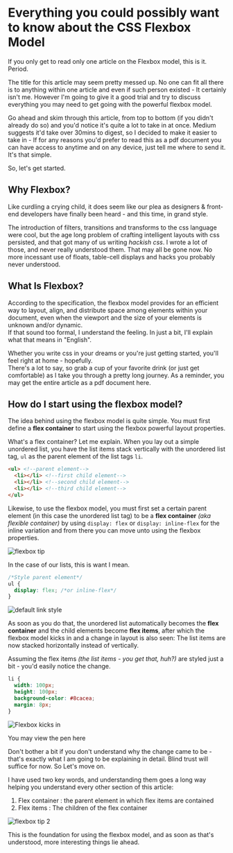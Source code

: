 # Everything you could possibly want to know about the CSS Flexbox Model

If you only get to read only one article on the Flexbox model, this is it. Period. 

The title for this article may seem pretty messed up. No one can fit all there is to anything within one article and even if such person existed - It certainly isn't me. However I'm going to give it a good trial and try to discuss everything you may need to get going with the powerful flexbox model.

Go ahead and skim through this article, from top to bottom (if you didn't already do so) and you'd notice it's quite a lot to take in at once. Medium suggests it'd take over 30mins to digest, so I decided to make it easier to take in -  If for any reasons you'd prefer to read this as a pdf document you can have access to anytime and on any device, just tell me where to send it. It's that simple.

So, let's get started.

## Why Flexbox?
Like curdling a crying child, it does seem like our plea as designers & front-end developers have finally been heard - and this time, in grand style.

The introduction of filters, transitions and transforms to the css language were cool, but the age long  problem of crafting intelligent layouts with css persisted, and that got many of us writing _hackish css_. I wrote a lot of those, and never really understood them. That may all be gone now. No more incessant use of floats, table-cell displays and hacks you probably never understood.

## What Is Flexbox?
According to the specification, the flexbox model provides for an efficient way to layout, align, and distribute space among elements within your document, even when the viewport and the size of your elements is unknown and/or dynamic.  
If that sound too formal, I understand the feeling. In just a bit, I'll explain what that means in "English".

Whether you write css in your dreams or you're just getting started, you'll feel right at home - hopefully.  
There's a lot to say, so grab a cup of your favorite drink (or just get comfortable) as I take you through a pretty long journey. As a reminder, you may get the entire article as a pdf document here. 

## How do I start using the flexbox model?

The idea behind using the flexbox model is quite simple. You must first define a **flex container** to start using the flexbox powerful layout properties.

What's a flex container? Let me explain. When you lay out a simple unordered list, you have the list items stack vertically with the unordered list tag, `ul` as the parent element of the list tags `li`.

```html
<ul> <!--parent element-->
  <li></li> <!--first child element-->
  <li></li> <!--second child element-->
  <li></li> <!--third child element-->
</ul>
```

Likewise, to use the flexbox model, you must first set a certain parent element (in this case the unordered list tag) to be a **flex container** _(aka flexible container)_ by using `display: flex` or `display: inline-flex` for the inline variation and from there you can move unto using the flexbox properties.

![flexbox tip](http://i1064.photobucket.com/albums/u363/Ohans_Emmanuel/flexbox-article/flexbox-tip-1_zps6y7o7rc2.jpg)

In the case of our lists, this is want I mean.

```css
/*Style parent element*/
ul {
  display: flex; /*or inline-flex*/
}
```
![default link style](http://i1064.photobucket.com/albums/u363/Ohans_Emmanuel/flexbox-article/Screenshot_3_zpsytzach4m.png)

As soon as you do that, the unordered list automatically becomes the **flex container** and the child elements become **flex items**, after which the flexbox model kicks in and a change in layout is also seen: The list items are now stacked horizontally instead of vertically.


Assuming the flex items _(the list items - you get that, huh?)_ are styled just a bit - you'd easily notice the change.

```css
li {
  width: 100px;
  height: 100px;
  background-color: #8cacea;
  margin: 8px;
}

```

![Flexbox kicks in](http://i1064.photobucket.com/albums/u363/Ohans_Emmanuel/flexbox-article/Screenshot_2_zpsjvonxs0e.png)

You may view the pen here

Don't bother a bit if you don't understand why the change came to be - that's exactly what I am going to be explaining in detail. Blind trust will suffice for now. So Let's move on.

I have used two key words, and understanding them goes a long way helping you understand every other section of this article:
1. Flex container : the parent element in which flex items are contained
2. Flex items : The children of the flex container


![flexbox tip 2](http://i1064.photobucket.com/albums/u363/Ohans_Emmanuel/flexbox-article/flexbox-tip-2_zpsgvnqmdhw.jpg)


This is the foundation for using the flexbox model, and as soon as that's understood, more interesting things lie ahead.
